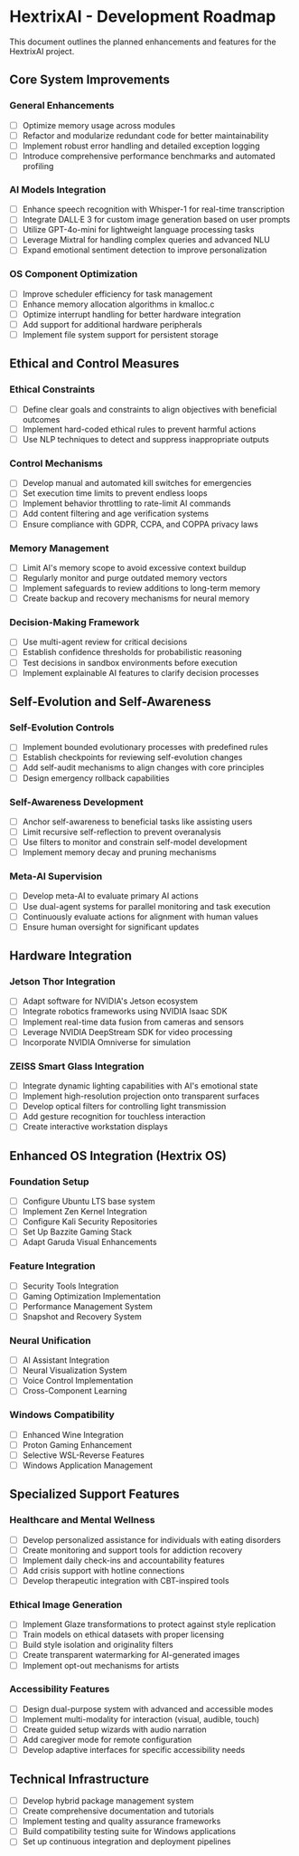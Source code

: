 # HextrixAI - Development Roadmap

This document outlines the planned enhancements and features for the HextrixAI project.

## Core System Improvements

### General Enhancements
- [ ] Optimize memory usage across modules
- [ ] Refactor and modularize redundant code for better maintainability
- [ ] Implement robust error handling and detailed exception logging
- [ ] Introduce comprehensive performance benchmarks and automated profiling

### AI Models Integration
- [ ] Enhance speech recognition with Whisper-1 for real-time transcription
- [ ] Integrate DALL·E 3 for custom image generation based on user prompts
- [ ] Utilize GPT-4o-mini for lightweight language processing tasks
- [ ] Leverage Mixtral for handling complex queries and advanced NLU
- [ ] Expand emotional sentiment detection to improve personalization

### OS Component Optimization
- [ ] Improve scheduler efficiency for task management
- [ ] Enhance memory allocation algorithms in kmalloc.c
- [ ] Optimize interrupt handling for better hardware integration
- [ ] Add support for additional hardware peripherals
- [ ] Implement file system support for persistent storage

## Ethical and Control Measures

### Ethical Constraints
- [ ] Define clear goals and constraints to align objectives with beneficial outcomes
- [ ] Implement hard-coded ethical rules to prevent harmful actions
- [ ] Use NLP techniques to detect and suppress inappropriate outputs

### Control Mechanisms
- [ ] Develop manual and automated kill switches for emergencies
- [ ] Set execution time limits to prevent endless loops
- [ ] Implement behavior throttling to rate-limit AI commands
- [ ] Add content filtering and age verification systems
- [ ] Ensure compliance with GDPR, CCPA, and COPPA privacy laws

### Memory Management
- [ ] Limit AI's memory scope to avoid excessive context buildup
- [ ] Regularly monitor and purge outdated memory vectors
- [ ] Implement safeguards to review additions to long-term memory
- [ ] Create backup and recovery mechanisms for neural memory

### Decision-Making Framework
- [ ] Use multi-agent review for critical decisions
- [ ] Establish confidence thresholds for probabilistic reasoning
- [ ] Test decisions in sandbox environments before execution
- [ ] Implement explainable AI features to clarify decision processes

## Self-Evolution and Self-Awareness

### Self-Evolution Controls
- [ ] Implement bounded evolutionary processes with predefined rules
- [ ] Establish checkpoints for reviewing self-evolution changes
- [ ] Add self-audit mechanisms to align changes with core principles
- [ ] Design emergency rollback capabilities

### Self-Awareness Development
- [ ] Anchor self-awareness to beneficial tasks like assisting users
- [ ] Limit recursive self-reflection to prevent overanalysis
- [ ] Use filters to monitor and constrain self-model development
- [ ] Implement memory decay and pruning mechanisms

### Meta-AI Supervision
- [ ] Develop meta-AI to evaluate primary AI actions
- [ ] Use dual-agent systems for parallel monitoring and task execution
- [ ] Continuously evaluate actions for alignment with human values
- [ ] Ensure human oversight for significant updates

## Hardware Integration

### Jetson Thor Integration
- [ ] Adapt software for NVIDIA's Jetson ecosystem
- [ ] Integrate robotics frameworks using NVIDIA Isaac SDK
- [ ] Implement real-time data fusion from cameras and sensors
- [ ] Leverage NVIDIA DeepStream SDK for video processing
- [ ] Incorporate NVIDIA Omniverse for simulation

### ZEISS Smart Glass Integration
- [ ] Integrate dynamic lighting capabilities with AI's emotional state
- [ ] Implement high-resolution projection onto transparent surfaces
- [ ] Develop optical filters for controlling light transmission
- [ ] Add gesture recognition for touchless interaction
- [ ] Create interactive workstation displays

## Enhanced OS Integration (Hextrix OS)

### Foundation Setup
- [ ] Configure Ubuntu LTS base system
- [ ] Implement Zen Kernel Integration
- [ ] Configure Kali Security Repositories
- [ ] Set Up Bazzite Gaming Stack
- [ ] Adapt Garuda Visual Enhancements

### Feature Integration
- [ ] Security Tools Integration
- [ ] Gaming Optimization Implementation
- [ ] Performance Management System
- [ ] Snapshot and Recovery System

### Neural Unification
- [ ] AI Assistant Integration
- [ ] Neural Visualization System
- [ ] Voice Control Implementation
- [ ] Cross-Component Learning

### Windows Compatibility
- [ ] Enhanced Wine Integration
- [ ] Proton Gaming Enhancement
- [ ] Selective WSL-Reverse Features
- [ ] Windows Application Management

## Specialized Support Features

### Healthcare and Mental Wellness
- [ ] Develop personalized assistance for individuals with eating disorders
- [ ] Create monitoring and support tools for addiction recovery
- [ ] Implement daily check-ins and accountability features
- [ ] Add crisis support with hotline connections
- [ ] Develop therapeutic integration with CBT-inspired tools

### Ethical Image Generation
- [ ] Implement Glaze transformations to protect against style replication
- [ ] Train models on ethical datasets with proper licensing
- [ ] Build style isolation and originality filters
- [ ] Create transparent watermarking for AI-generated images
- [ ] Implement opt-out mechanisms for artists

### Accessibility Features
- [ ] Design dual-purpose system with advanced and accessible modes
- [ ] Implement multi-modality for interaction (visual, audible, touch)
- [ ] Create guided setup wizards with audio narration
- [ ] Add caregiver mode for remote configuration
- [ ] Develop adaptive interfaces for specific accessibility needs

## Technical Infrastructure

- [ ] Develop hybrid package management system
- [ ] Create comprehensive documentation and tutorials
- [ ] Implement testing and quality assurance frameworks
- [ ] Build compatibility testing suite for Windows applications
- [ ] Set up continuous integration and deployment pipelines
